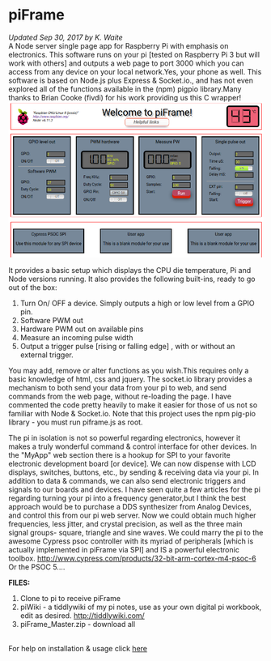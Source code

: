 # piFrame
<i>Updated Sep 30, 2017 by K. Waite</i>
<br>
A Node server single page app for Raspberry Pi with emphasis on electronics.
This software runs on your pi [tested on Raspberry Pi 3 but will work with others] and outputs a web page to port 3000 which you can access from any device on your local network.Yes, your phone as well.
This software is based on Node.js plus Express & Socket.io., and has not even explored all of the functions available in the (npm) pigpio library.Many thanks to Brian Cooke (fivdi) for his work providing us this C wrapper!
<br>
<img src="pi-frame-2.png">

It provides a basic setup which displays the CPU die temperature, Pi and Node versions running. It also provides the following built-ins, ready to go out of the box:
  1) Turn On/ OFF a device. Simply outputs a high or low level from a GPIO pin.
  2) Software PWM out
  3) Hardware PWM out on available pins
  4) Measure an incoming pulse width
  5) Output a trigger pulse [rising or falling edge] , with or without an external trigger.

You may add, remove or alter functions as you wish.This requires only a basic knowledge of html, css and jquery. The socket.io library provides a mechanism to both send your data from your pi to web, and send commands from the web page, without re-loading the page. I have commented the code pretty heavily to make it easier for those of us not so familiar with Node & Socket.io.
Note that this project uses the npm pig-pio library - you must run piframe.js as root.

The pi in isolation is not so powerful regarding electronics, however it makes a truly wonderful command & control interface for other devices. In the "MyApp" web section there is a hookup for SPI to your favorite electronic development board [or device]. We can now dispense with LCD displays, switches, buttons, etc., by sending & receiving data via your pi. In addition to data & commands, we can also send electronic triggers and signals to our boards and devices. I have seen quite a few articles for the pi regarding turning your pi into a frequency generator,but I think the best approach would be to purchase a DDS synthesizer from Analog Devices, and control this from our pi web server. Now we could obtain much higher frequencies, less jitter, and crystal precision, as well as the three main signal groups- square, triangle and sine waves. We could marry the pi to the awesome Cypress psoc controller with its myriad of peripherals [which is actually implemented in piFrame via SPI] and IS a powerful electronic toolbox. http://www.cypress.com/products/32-bit-arm-cortex-m4-psoc-6 Or the PSOC 5....

<b>FILES:</b>
1) Clone to pi to receive piFrame
2) piWiki - a tiddlywiki of my pi notes, use as your own digital pi workbook, edit as desired.  http://tiddlywiki.com/
3) piFrame_Master.zip - download all
<br>
For help on installation & usage click <a href="https://kwaite1021.github.io/piFrame/">here</a>


